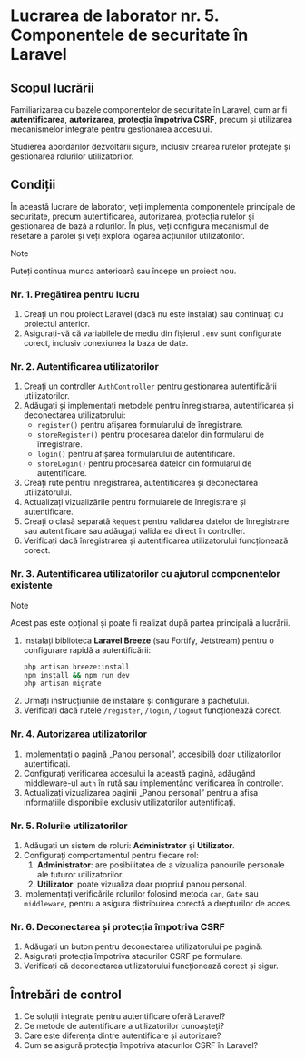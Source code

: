 # Lucrarea de laborator nr. 5. Componentele de securitate în Laravel

## Scopul lucrării

Familiarizarea cu bazele componentelor de securitate în Laravel, cum ar fi **autentificarea**, **autorizarea**, **protecția împotriva CSRF**, precum și utilizarea mecanismelor integrate pentru gestionarea accesului.

Studierea abordărilor dezvoltării sigure, inclusiv crearea rutelor protejate și gestionarea rolurilor utilizatorilor.

## Condiții

În această lucrare de laborator, veți implementa componentele principale de securitate, precum autentificarea, autorizarea, protecția rutelor și gestionarea de bază a rolurilor. În plus, veți configura mecanismul de resetare a parolei și veți explora logarea acțiunilor utilizatorilor.

> [!NOTE]
> Puteți continua munca anterioară sau începe un proiect nou.

### Nr. 1. Pregătirea pentru lucru

1. Creați un nou proiect Laravel (dacă nu este instalat) sau continuați cu proiectul anterior.
2. Asigurați-vă că variabilele de mediu din fișierul `.env` sunt configurate corect, inclusiv conexiunea la baza de date.

### Nr. 2. Autentificarea utilizatorilor

1. Creați un controller `AuthController` pentru gestionarea autentificării utilizatorilor.
2. Adăugați și implementați metodele pentru înregistrarea, autentificarea și deconectarea utilizatorului:
   - `register()` pentru afișarea formularului de înregistrare.
   - `storeRegister()` pentru procesarea datelor din formularul de înregistrare.
   - `login()` pentru afișarea formularului de autentificare.
   - `storeLogin()` pentru procesarea datelor din formularul de autentificare.
3. Creați rute pentru înregistrarea, autentificarea și deconectarea utilizatorului.
4. Actualizați vizualizările pentru formularele de înregistrare și autentificare.
5. Creați o clasă separată `Request` pentru validarea datelor de înregistrare sau autentificare sau adăugați validarea direct în controller.
6. Verificați dacă înregistrarea și autentificarea utilizatorului funcționează corect.

### Nr. 3. Autentificarea utilizatorilor cu ajutorul componentelor existente

> [!NOTE]
> Acest pas este opțional și poate fi realizat după partea principală a lucrării.

1. Instalați biblioteca **Laravel Breeze** (sau Fortify, Jetstream) pentru o configurare rapidă a autentificării:
    ```bash
    php artisan breeze:install
    npm install && npm run dev
    php artisan migrate
    ```
2. Urmați instrucțiunile de instalare și configurare a pachetului.
3. Verificați dacă rutele `/register`, `/login`, `/logout` funcționează corect.

### Nr. 4. Autorizarea utilizatorilor

1. Implementați o pagină „Panou personal”, accesibilă doar utilizatorilor autentificați.
2. Configurați verificarea accesului la această pagină, adăugând middleware-ul `auth` în rută sau implementând verificarea în controller.
3. Actualizați vizualizarea paginii „Panou personal” pentru a afișa informațiile disponibile exclusiv utilizatorilor autentificați.

### Nr. 5. Rolurile utilizatorilor

1. Adăugați un sistem de roluri: **Administrator** și **Utilizator**.
2. Configurați comportamentul pentru fiecare rol:
   1. **Administrator**: are posibilitatea de a vizualiza panourile personale ale tuturor utilizatorilor.
   2. **Utilizator**: poate vizualiza doar propriul panou personal.
3. Implementați verificările rolurilor folosind metoda `can`, `Gate` sau `middleware`, pentru a asigura distribuirea corectă a drepturilor de acces.

### Nr. 6. Deconectarea și protecția împotriva CSRF

1. Adăugați un buton pentru deconectarea utilizatorului pe pagină.
2. Asigurați protecția împotriva atacurilor CSRF pe formulare.
3. Verificați că deconectarea utilizatorului funcționează corect și sigur.

## Întrebări de control

1. Ce soluții integrate pentru autentificare oferă Laravel?
2. Ce metode de autentificare a utilizatorilor cunoașteți?
3. Care este diferența dintre autentificare și autorizare?
4. Cum se asigură protecția împotriva atacurilor CSRF în Laravel?